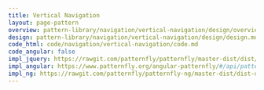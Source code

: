```yaml
---
title: Vertical Navigation
layout: page-pattern
overview: pattern-library/navigation/vertical-navigation/design/overview.md
design: pattern-library/navigation/vertical-navigation/design/design.md
code_html: code/navigation/vertical-navigation/code.md
code_angular: false
impl_jquery: https://rawgit.com/patternfly/patternfly/master-dist/dist/tests/vertical-navigation-with-secondary.html
impl_angular: https://www.patternfly.org/angular-patternfly/#/api/patternfly.navigation.component:pfVerticalNavigation - Basic
impl_ng: https://rawgit.com/patternfly/patternfly-ng/master-dist/dist-demo/#/navigation
---
```

